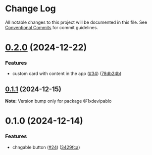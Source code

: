 # Change Log

All notable changes to this project will be documented in this file.
See [Conventional Commits](https://conventionalcommits.org) for commit guidelines.

# [0.2.0](https://github.com/devxicans/platform/compare/@1xdev/pablo@0.1.1...@1xdev/pablo@0.2.0) (2024-12-22)

### Features

- custom card with content in the app ([#34](https://github.com/devxicans/platform/issues/34)) ([78db24b](https://github.com/devxicans/platform/commit/78db24b921c9c86626d45c6c64f0bdb71e4ea63c))

## [0.1.1](https://github.com/devxicans/platform/compare/@1xdev/pablo@0.1.0...@1xdev/pablo@0.1.1) (2024-12-15)

**Note:** Version bump only for package @1xdev/pablo

# 0.1.0 (2024-12-14)

### Features

- chngable button ([#24](https://github.com/devxicans/platform/issues/24)) ([3429fca](https://github.com/devxicans/platform/commit/3429fcacf313184e1f4dd0f42b670a27b80af6d9))
